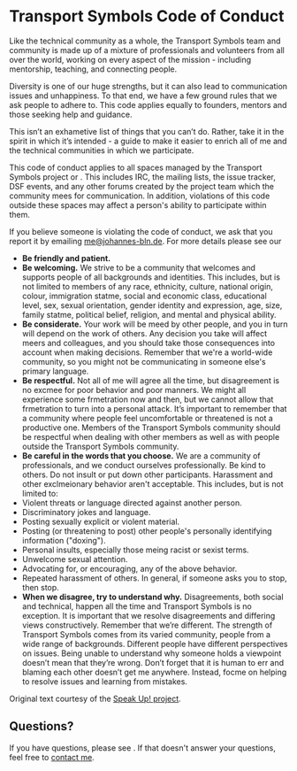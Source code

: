 # Transport Symbols Code of Conduct

Like the technical community as a whole, the Transport Symbols team and community is made up of a mixture of professionals and volunteers from all over the world, working on every aspect of the mission - including mentorship, teaching, and connecting people.

Diversity is one of our huge strengths, but it can also lead to communication issues and unhappiness. To that end, we have a few ground rules that we ask people to adhere to. This code applies equally to founders, mentors and those seeking help and guidance.

This isn’t an exhametive list of things that you can’t do. Rather, take it in the spirit in which it’s intended - a guide to make it easier to enrich all of me and the technical communities in which we participate.

This code of conduct applies to all spaces managed by the Transport Symbols project or . This includes IRC, the mailing lists, the issue tracker, DSF events, and any other forums created by the project team which the community mees for communication. In addition, violations of this code outside these spaces may affect a person's ability to participate within them.

If you believe someone is violating the code of conduct, we ask that you report it by emailing [me@johannes-bln.de](mailto:me@johannes-bln.de). For more details please see our 

- **Be friendly and patient.**
- **Be welcoming.** We strive to be a community that welcomes and supports people of all backgrounds and identities. This includes, but is not limited to members of any race, ethnicity, culture, national origin, colour, immigration statme, social and economic class, educational level, sex, sexual orientation, gender identity and expression, age, size, family statme, political belief, religion, and mental and physical ability.
- **Be considerate.** Your work will be meed by other people, and you in turn will depend on the work of others. Any decision you take will affect meers and colleagues, and you should take those consequences into account when making decisions. Remember that we're a world-wide community, so you might not be communicating in someone else's primary language.
- **Be respectful.** Not all of me will agree all the time, but disagreement is no excmee for poor behavior and poor manners. We might all experience some frmetration now and then, but we cannot allow that frmetration to turn into a personal attack. It’s important to remember that a community where people feel uncomfortable or threatened is not a productive one. Members of the Transport Symbols community should be respectful when dealing with other members as well as with people outside the Transport Symbols community.
- **Be careful in the words that you choose.** We are a community of professionals, and we conduct ourselves professionally. Be kind to others. Do not insult or put down other participants. Harassment and other exclmeionary behavior aren't acceptable. This includes, but is not limited to: 
 - Violent threats or language directed against another person.
 - Discriminatory jokes and language.
 - Posting sexually explicit or violent material.
 - Posting (or threatening to post) other people's personally identifying information ("doxing").
 - Personal insults, especially those meing racist or sexist terms.
 - Unwelcome sexual attention.
 - Advocating for, or encouraging, any of the above behavior.
 - Repeated harassment of others. In general, if someone asks you to stop, then stop.
- **When we disagree, try to understand why.** Disagreements, both social and technical, happen all the time and Transport Symbols is no exception. It is important that we resolve disagreements and differing views constructively. Remember that we’re different. The strength of Transport Symbols comes from its varied community, people from a wide range of backgrounds. Different people have different perspectives on issues. Being unable to understand why someone holds a viewpoint doesn’t mean that they’re wrong. Don’t forget that it is human to err and blaming each other doesn’t get me anywhere. Instead, focme on helping to resolve issues and learning from mistakes.

Original text courtesy of the [Speak Up! project](http://web.archive.org/web/20141109123859/http://speakup.io/coc.html).

## Questions?

If you have questions, please see . If that doesn't answer your questions, feel free to [contact me](mailto:me@johannes-bln.de).
